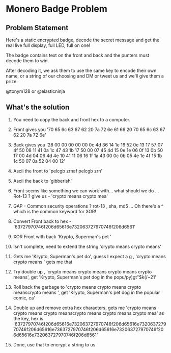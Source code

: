 # Monero Badge Problem
## Problem Statement
Here's a static encrypted badge, decode the secret message and get the real live full display, full LED, full on one!

The badge contains text on the front and back and the punters must decode them to win. 

After decoding it, we ask them to use the same key to encode their own name, or a string of our choosing and DM or tweet us and we'll give them a prize.

@tonym128 or @elasticninja

## What's the solution

1) You need to copy the back and front hex to a computer. 
2) Front gives you '70 65 6c 63 67 62 20 7a 72 6e 61 66 20 70 65 6c 63 67 62 20 7a 72 6e'
3) Back gives you '28 00 00 00 00 00 0c 4d 36 14 1e 16 52 0e 13 17 57 07 4f 50 08 11 41 0a 1c 47 43 1b 17 50 00 07 45 4d 15 0e 1e 06 0f 13 0b 50 17 00 4d 04 06 4d 4e 10 41 11 06 16 1f 1a 43 00 0c 0b 05 4e 1e 4f 15 1b 1c 50 07 0a 52 04 00 12'
4) Ascii the front to 'pelcgb zrnaf pelcgb zrn'
5) Ascii the back to 'gibberish'
6) Front seems like something we can work with... what should we do ... Rot-13 ? give us - 'crypto means crypto mea'
7) GAP - Common security operations ? rot-13 , sha, md5 ... Oh there's a ^ which is the common keyword for XOR!
8) Convert Front back to hex - '63727970746f206d65616e732063727970746f206d6561'
9) XOR Front with back 'Krypto, Superman's pet '
10) Isn't complete, need to extend the string 'crypto means crypto means'
11) Gets me 'Krypto, Superman's pet do', guess I expect a g , 'crypto means crypto means ' gets me that
12) Try double up , 'crypto means crypto means crypto means crypto means', get 'Krypto, Superman's pet dog in the popu/py)gt"$k(/~21'
13) Roll back the garbage to 'crypto means crypto means crypto meanscrypto means ', get 'Krypto, Superman's pet dog in the popular comic, ca'
14) Double up and remove extra hex characters, gets me 'crypto means crypto means crypto meanscrypto means crypto means crypto mea' as the key, hex is '63727970746f206d65616e732063727970746f206d65616e732063727970746f206d65616e7363727970746f206d65616e732063727970746f206d65616e732063727970746f206d6561'

15) Done, use that to encrypt a string to us